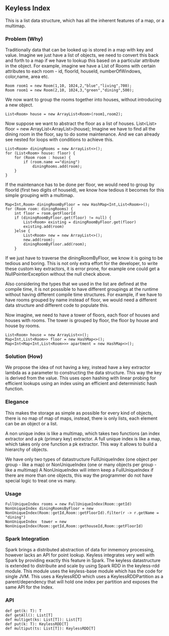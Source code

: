 Keyless Index
------------------------------

This is a list data structure, which has all the inherent features of a map, or a multimap.


### Problem (Why)
Traditionally data that can be looked up is stored in a map with key and value. Imagine we just have a list of objects, we need to convert this back and forth to a map if we have to lookup this based on a particular attribute in the object.
For example, imagine we have a List of Rooms with certain attributes to each room - id, floorId, houseId, numberOfWindows, color,name, area etc.

    Room room1 = new Room(1,10, 1024,2,"blue","living",700);
    Room room1 = new Room(2,10, 1024,3,"green","dining",500);
We now want to group the rooms together into houses, without introducing a new object.

    List<Room> house = new ArrayList<Room>(room1,room2);
Now suppose we want to abstract the floor as a list of houses.
    List<List<Room>> floor = new ArrayList<ArrayList<Room>>(house);
Imagine we have to find all the dining room in the floor, say to do some maintenance. And we can already see nested for loops with conditions to achieve this.

    List<Room> diningRooms = new ArrayList<>();
    for (List<Room> house: floor) {
        for (Room room : house) {
            if (room.name =="dining")
                diningRooms.add(room);
        }
    }
If the maintenance has to be done per floor, we would need to group by floorId (first two digits of houseId), we know how tedious it becomes for this simple grouping with a multimap.

    Map<Int,Room> diningRoomByFloor = new HashMap<Int,List<Room>>();
    for (Room room: diningRooms) {
        int floor = room.getFloorId
        if (diningRoomByFloor.get(floor) != null) {
            List<Room> existing = diningRoomByFloor.get(floor)
            existing.add(room)   
        }else {
            List<Room> new = new ArrayList<>();
            new.add(room);
            diningRoomByFloor.add(room);
        }
        
 If we just have to traverse the diningRoomByFloor, we know it is going to be tedious and boring. This is not only extra effort for the developer, to write these custom key extractors, it is error prone, for example one could get a NullPointerException without the null check above.
 
 
Also considering the types that we used in the list are defined at the compile time, it is not posssible to have different groupings at the runtime without having different compile time structures. For example, if we have to have rooms grouped by name instead of floor, we would need a different data structure and different code to populate this.

Now imagine, we need to have a tower of floors, each floor of houses and houses with rooms. The tower is grouped by floor, the floor by house and house by rooms.

    List<Room> house = new ArrayList<>();
    Map<Int,List<Room>> floor = new HashMap<>();
    Map<Int<Map<Int,List<Room>>> apartment = new HashMap<>();
    
### Solution (How)
We propose the idea of not having a key, instead have a key extractor lambda as a parameter to constructing the data structure. This way the key is derived from the value. This uses open hashing with linear probing for efficient lookups using an index using an efficient and deterministic hash function.

### Elegance
This makes the storage as simple as possible for every kind of objects, there is no map of map of maps, instead, there is only lists, each element can be an object or a list.

A non unique index is like a multimap, which takes two functions (an index extractor and a pk (primary key) extractor.
A full unique index is like a map, which takes only one function a pk extractor. This way it allows to build a hierarchy of objects.

We have only two types of datastructure FullUniqueIndex (one object per group - like a map) or NonUniqueIndex (one or many objects per group - like a multimap) A NonUniqueIndex will intern keep a FullUniqueIndex if there are more than one objects, this way the programmer do not have special logic to treat one vs many.



### Usage

    FullUniqueIndex rooms = new FullUniqueIndex(Room::getId)
    NonUniqueIndex diningRoomsByFloor = new NonUniqueIndex(Room::getId,Room::getFloorId).filter(r -> r.getName = "dining")
    NonUniqueIndex  tower = new NonUniqueIndex(Room::getId,Room::gethouseId,Room::getFloorId)


### Spark Integration

Spark brings a distributed abstraction of data for inmemory processing, however lacks an API for point lookup. Keyless integrates very well with Spark by providing exactly this feature in Spark. The keyless datastructure is extended to distribuite and  scale by using Spark RDD in the keyless-rdd module. This module uses the keyless-base module which has the code for single JVM. This uses a KeylessRDD which uses a KeylessRDDPartition as a parent/dependency that will hold one index per partition and exposes the same API for the Index. 


### API

    def get(k: T): T
    def getAll(): List[T]
    def multiget(ks: List[T]): List[T] 
    def put(k: T): KeylessRDD[T]
    def multiput(ts: List[T]): KeylessRDD[T]
    
    





